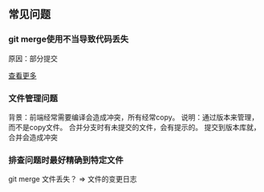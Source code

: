 ## 常见问题

### git merge使用不当导致代码丢失
原因：部分提交

[查看更多](http://blog.23lab.com/2017/11/14/find-missing-code-in-git/)

### 文件管理问题
背景：前端经常需要编译会造成冲突，所有经常copy。
说明：通过版本来管理，而不是copy文件。
合并分支时有未提交的文件，会有提示的。
提交到版本库就，合并会造成冲突

### 排查问题时最好精确到特定文件
git merge 文件丢失？ => 文件的变更日志